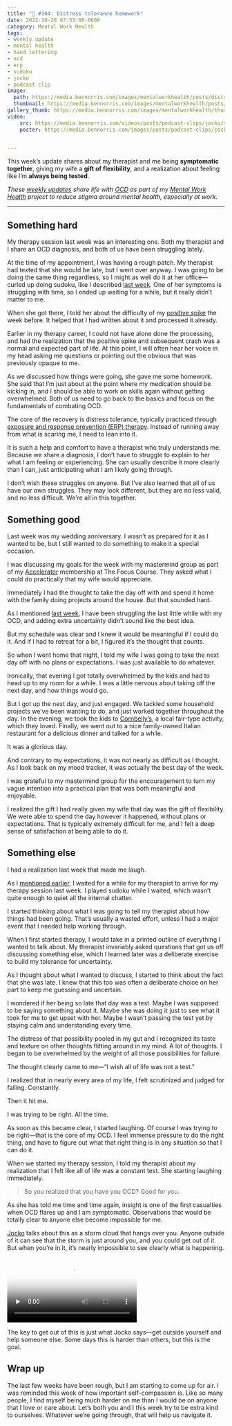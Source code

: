 ```yaml
---
title: "🧠 #104: Distress tolerance homework"
date: 2022-10-28 07:33:00-0600
category: Mental Work Health
tags:
- weekly update
- mental health
- hand lettering
- ocd
- erp
- sudoku
- jocko
- podcast clip
image: 
  path: https://media.bennorris.com/images/mentalworkhealth/posts/distress-tolerance-homework.jpg
  thumbnail: https://media.bennorris.com/images/mentalworkhealth/posts/thumbnails/distress-tolerance-homework.jpg
gallery_thumb: https://media.bennorris.com/images/mentalworkhealth/thumbs/distress-tolerance-homework.jpg
video: 
    src: https://media.bennorris.com/videos/posts/podcast-clips/jocko/storm-cloud.mov
    poster: https://media.bennorris.com/images/posts/podcast-clips/jocko/storm-cloud.jpeg


---
```



This week’s update shares about my therapist and me being **symptomatic together**, giving my wife a **gift of flexibility**, and a realization about feeling like I’m **always being tested**.

_These [weekly updates](https://bennorris.com/tags/weekly-update/) share life with [OCD](https://bennorris.com/tags/ocd/) as part of my [Mental Work Health](https://bennorris.com/mental-work-health/) project to reduce stigma around mental health, especially at work._

***

## Something hard

My therapy session last week was an interesting one. Both my therapist and I share an OCD diagnosis, and both of us have been struggling lately.

At the time of my appointment, I was having a rough patch. My therapist had texted that she would be late, but I went over anyway. I was going to be doing the same thing regardless, so I might as well do it at her office—curled up doing sudoku, like I described [last week](https://bennorris.com/2022/10/20/return-of-sudoku). One of her symptoms is struggling with time, so I ended up waiting for a while, but it really didn’t matter to me.

When she got there, I told her about the difficulty of my [positive spike](https://bennorris.com/2022/10/18/a-positive-spike) the week before. It helped that I had written about it and processed it already.

Earlier in my therapy career, I could not have alone done the processing, and had the realization that the positive spike and subsequent crash was a normal and expected part of life. At this point, I will often hear her voice in my head asking me questions or pointing out the obvious that was previously opaque to me.

As we discussed how things were going, she gave me some homework. She said that I’m just about at the point where my medication should be kicking in, and I should be able to work on skills again without getting overwhelmed. Both of us need to go back to the basics and focus on the fundamentals of combating OCD.

The core of the recovery is distress tolerance, typically practiced through [exposure and response prevention (ERP) therapy](https://bennorris.com/tags/erp/). Instead of running away from what is scaring me, I need to lean into it.

It is such a help and comfort to have a therapist who truly understands me. Because we share a diagnosis, I don’t have to struggle to explain to her what I am feeling or experiencing. She can usually describe it more clearly than I can, just anticipating what I am likely going through.

I don’t wish these struggles on anyone. But I’ve also learned that all of us have our own struggles. They may look different, but they are no less valid, and no less difficult. We’re all in this together.

## Something good

Last week was my wedding anniversary. I wasn’t as prepared for it as I wanted to be, but I still wanted to do something to make it a special occasion. 

I was discussing my goals for the week with my mastermind group as part of my [Accelerator](https://thefocuscourse.com/accelerator/) membership at The Focus Course. They asked what I could do practically that my wife would appreciate.

Immediately I had the thought to take the day off with and spend it home with the family doing projects around the house. But that sounded hard.

As I mentioned [last week](https://bennorris.com/2022/10/21/pipes-and-puzzles), I have been struggling the last little while with my OCD, and adding extra uncertainty didn’t sound like the best idea.

But my schedule was clear and I knew it would be meaningful if I could do it. And if I had to retreat for a bit, I figured it’s the thought that counts.

So when I went home that night, I told my wife I was going to take the next day off with no plans or expectations. I was just available to do whatever.

Ironically, that evening I got totally overwhelmed by the kids and had to head up to my room for a while. I was a little nervous about taking off the next day, and how things would go.

But I got up the next day, and just engaged. We tackled some household projects we’ve been wanting to do, and just worked together throughout the day. In the evening, we took the kids to [Cornbelly’s](https://cornbellys.com/), a local fair-type activity, which they loved. Finally, we went out to a nice family-owned Italian restaurant for a delicious dinner and talked for a while.

It was a glorious day.

And contrary to my expectations, it was not nearly as difficult as I thought. As I look back on my mood tracker, it was actually the best day of the week.

I was grateful to my mastermind group for the encouragement to turn my vague intention into a practical plan that was both meaningful and enjoyable.

I realized the gift I had really given my wife that day was the gift of flexibility. We were able to spend the day however it happened, without plans or expectations. That is typically extremely difficult for me, and I felt a deep sense of satisfaction at being able to do it.

## Something else

I had a realization last week that made me laugh.

As I [mentioned earlier](https://bennorris.com/2022/10/25/symptomatic-together), I waited for a while for my therapist to arrive for my therapy session last week. I played sudoku while I waited, which wasn’t quite enough to quiet all the internal chatter.

I started thinking about what I was going to tell my therapist about how things had been going. That’s usually a wasted effort, unless I had a major event that I needed help working through.

When I first started therapy, I would take in a printed outline of everything I wanted to talk about. My therapist invariably asked questions that got us off discussing something else, which I learned later was a deliberate exercise to build my tolerance for uncertainty.

As I thought about what I wanted to discuss, I started to think about the fact that she was late. I knew that this too was often a deliberate choice on her part to keep me guessing and uncertain.

I wondered if her being so late that day was a test. Maybe I was supposed to be saying something about it. Maybe she was doing it just to see what it took for me to get upset with her. Maybe I wasn’t passing the test yet by staying calm and understanding every time.

The distress of that possibility pooled in my gut and I recognized its taste and texture on other thoughts flitting around in my mind. A lot of thoughts. I began to be overwhelmed by the weight of all those possibilities for failure.

The thought clearly came to me—“I wish all of life was not a test.”

I realized that in nearly every area of my life, I felt scrutinized and judged for failing. Constantly.

Then it hit me.

I was trying to be right. All the time.

As soon as this became clear, I started laughing. Of course I was trying to be right—that is the core of my OCD. I feel immense pressure to do the right thing, and have to figure out what that right thing is in any situation so that I can do it.

When we started my therapy session, I told my therapist about my realization that I felt like all of life was a constant test. She starting laughing immediately.

> So you realized that you have you OCD? Good for you.

As she has told me time and time again, insight is one of the first casualties when OCD flares up and I am symptomatic. Observations that would be totally clear to anyone else become impossible for me.

[Jocko](https://bennorris.com/tags/jocko/) talks about this as a storm cloud that hangs over you. Anyone outside of it can see that the storm is just around you, and you could get out of it. But when you’re in it, it’s nearly impossible to see clearly what is happening.

<div class="embed-responsive embed-responsive-16by9">
    <video class="embed-responsive-item" controls="controls" playsinline="playsinline" src="https://media.bennorris.com/videos/posts/podcast-clips/jocko/storm-cloud.mov" poster="https://media.bennorris.com/images/posts/podcast-clips/jocko/storm-cloud.jpeg" style="background-image:url(https://media.bennorris.com/images/posts/podcast-clips/jocko/storm-cloud.jpeg);background-size:contain;background-repeat:no-repeat;" preload="none"></video>
</div>

The key to get out of this is just what Jocko says—get outside yourself and help someone else. Some days this is harder than others, but this is the goal.

## Wrap up

The last few weeks have been rough, but I am starting to come up for air. I was reminded this week of how important self-compassion is. Like so many people, I find myself being much harder on me than I would be on anyone that I love or care about. Let’s both you and I this week try to be extra kind to ourselves. Whatever we’re going through, that will help us navigate it.



